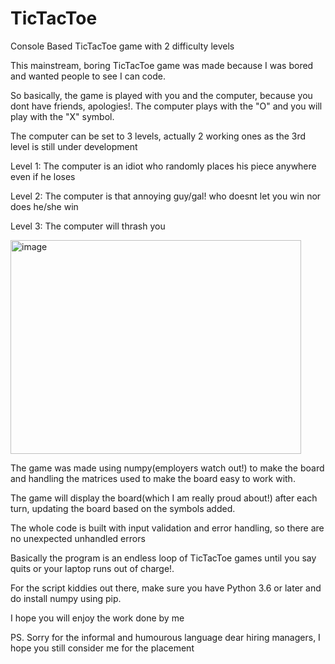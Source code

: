 # TicTacToe
Console Based TicTacToe game with 2 difficulty levels

This mainstream, boring TicTacToe game was made because I was bored and wanted people to see I can code.

So basically, the game is played with you and the computer, because you dont have friends, apologies!. The computer plays with the "O" and you will play with the "X" symbol.

The computer can be set to 3 levels, actually 2 working ones as the 3rd level is still under development

Level 1: The computer is an idiot who randomly places his piece anywhere even if he loses

Level 2: The computer is that annoying guy/gal! who doesnt let you win nor does he/she win

Level 3: The computer will thrash you

<img width="465" height="342" alt="image" src="https://github.com/user-attachments/assets/79edabd5-21ef-49e0-9aa9-ba4cf6907b5e" />


The game was made using numpy(employers watch out!) to make the board and handling the matrices used to make the board easy to work with.

The game will display the board(which I am really proud about!) after each turn, updating the board based on the symbols added. 

The whole code is built with input validation and error handling, so there are no unexpected unhandled errors

Basically the program is an endless loop of TicTacToe games until you say quits or your laptop runs out of charge!.

For the script kiddies out there, make sure you have Python 3.6 or later and do install numpy using pip.

I hope you will enjoy the work done by me

PS. Sorry for the informal and humourous language dear hiring managers, I hope you still consider me for the placement
